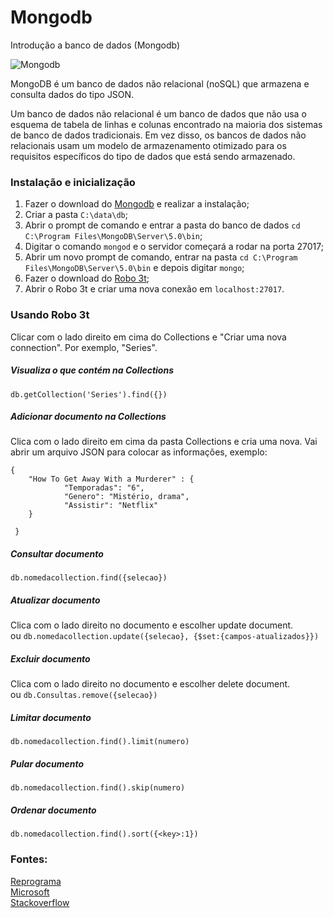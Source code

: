 # Mongodb
Introdução a banco de dados (Mongodb)

![Mongodb](https://www.ambientelivre.com.br/media/k2/items/cache/e9432fccf28a953514f077b86e5e657a_L.jpg)


MongoDB é um banco de dados não relacional (noSQL) que armazena e consulta dados do tipo JSON. 

Um banco de dados não relacional é um banco de dados que não usa o esquema de tabela de linhas e colunas encontrado na maioria dos sistemas de banco de dados tradicionais. Em vez disso, os bancos de dados não relacionais usam um modelo de armazenamento otimizado para os requisitos específicos do tipo de dados que está sendo armazenado. 

### Instalação e inicialização

1. Fazer o download do [Mongodb](https://www.mongodb.com/try/download/community) e realizar a instalação;
2. Criar a pasta `C:\data\db`;
3. Abrir o prompt de comando e entrar a pasta do banco de dados `cd C:\Program Files\MongoDB\Server\5.0\bin`;
4. Digitar o comando `mongod` e o servidor começará a rodar na porta 27017;
5. Abrir um novo prompt de comando, entrar na pasta `cd C:\Program Files\MongoDB\Server\5.0\bin` e depois digitar `mongo`;
6. Fazer o download do [Robo 3t](https://robomongo.org/download);
7. Abrir o Robo 3t e criar uma nova conexão em `localhost:27017`.


### Usando Robo 3t

Clicar com o lado direito em cima do Collections e "Criar uma nova connection". Por exemplo, "Series".

##### Visualiza o que contém na Collections

`db.getCollection('Series').find({})`

##### Adicionar documento na Collections

Clica com o lado direito em cima da pasta Collections e cria uma nova. Vai abrir um arquivo JSON para colocar as informações, exemplo:
```
{
    "How To Get Away With a Murderer" : { 
            "Temporadas": "6",
            "Genero": "Mistério, drama",
            "Assistir": "Netflix"
    }
    
 }
```
##### Consultar documento

`db.nomedacollection.find({selecao})`

##### Atualizar documento

Clica com o lado direito no documento e escolher update document. <br>
ou `db.nomedacollection.update({selecao}, {$set:{campos-atualizados}})`

##### Excluir documento

Clica com o lado direito no documento e escolher delete document. <br>
ou `db.Consultas.remove({selecao})`

##### Limitar documento

`db.nomedacollection.find().limit(numero)`

##### Pular documento

`db.nomedacollection.find().skip(numero)`

##### Ordenar documento

`db.nomedacollection.find().sort({<key>:1})`


### Fontes:
[Reprograma](https://github.com/reprograma/On12-s12-BD) <br>
[Microsoft](https://docs.microsoft.com/pt-br/azure/architecture/data-guide/big-data/non-relational-data) <br>
[Stackoverflow](https://stackoverflow.com/questions/20796714/how-do-i-start-mongo-db-from-windows) <br>

